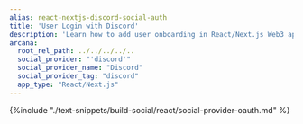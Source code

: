 ```yaml
---
alias: react-nextjs-discord-social-auth
title: 'User Login with Discord'
description: 'Learn how to add user onboarding in React/Next.js Web3 apps using custom login UI and Discord as the social provider.'
arcana:
  root_rel_path: ../../../../..
  social_provider: "'discord'"
  social_provider_name: "Discord"
  social_provider_tag: "discord"
  app_type: "React/Next.js"
---
```


{%include "./text-snippets/build-social/react/social-provider-oauth.md" %}